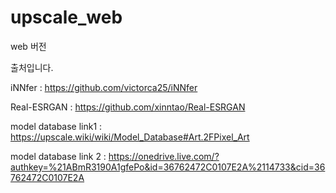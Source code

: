 # upscale_web
web 버전

출처입니다.


iNNfer : https://github.com/victorca25/iNNfer

Real-ESRGAN : https://github.com/xinntao/Real-ESRGAN

model database link1 : https://upscale.wiki/wiki/Model_Database#Art.2FPixel_Art

model database link 2 : https://onedrive.live.com/?authkey=%21ABmR3190A1gfePo&id=36762472C0107E2A%2114733&cid=36762472C0107E2A

